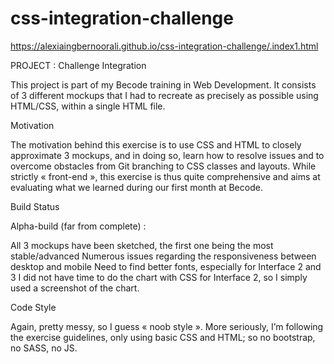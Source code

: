 # css-integration-challenge

https://alexiaingbernoorali.github.io/css-integration-challenge/.index1.html

PROJECT : Challenge Integration



This project is part of my Becode training in Web Development. It consists of 3 different mockups that I had to recreate as precisely as possible using HTML/CSS, within a single HTML file.



Motivation 



The motivation behind this exercise is to use CSS and HTML to closely approximate 3 mockups, and in doing so, learn how to resolve issues and to overcome obstacles from Git branching to CSS classes and layouts. While strictly « front-end », this exercise is thus quite comprehensive and aims at evaluating what we learned during our first month at Becode.



Build Status



Alpha-build (far from complete) : 

All 3 mockups have been sketched, the first one being the most stable/advanced
Numerous issues regarding the responsiveness between desktop and mobile
Need to find better fonts, especially for Interface 2 and 3
I did not have time to do the chart with CSS for Interface 2, so I simply used a screenshot of the chart. 


Code Style



Again, pretty messy, so I guess « noob style ». More seriously, I’m following the exercise guidelines, only using basic CSS and HTML; so no bootstrap, no SASS, no JS. 



